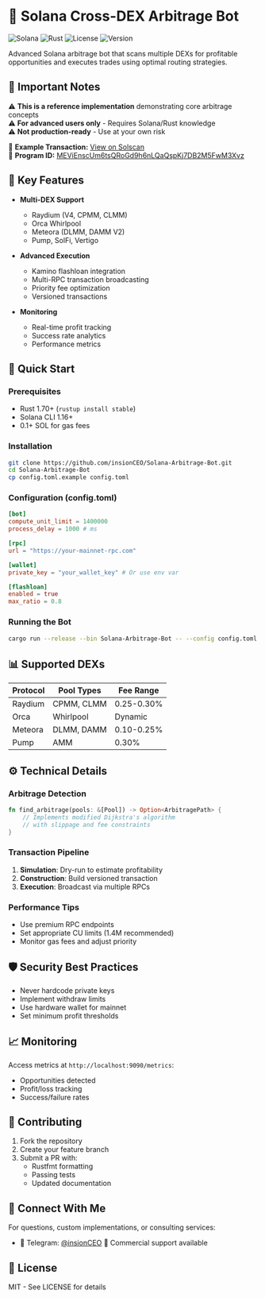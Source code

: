 # 🔄 Solana Cross-DEX Arbitrage Bot

![Solana](https://img.shields.io/badge/Solana-3E1F70?logo=solana&logoColor=white)
![Rust](https://img.shields.io/badge/Rust-000000?logo=rust&logoColor=white)
![License](https://img.shields.io/badge/License-MIT-green)
![Version](https://img.shields.io/badge/Version-2.1.0-blue)

Advanced Solana arbitrage bot that scans multiple DEXs for profitable opportunities and executes trades using optimal routing strategies.

## 📌 Important Notes

⚠️ **This is a reference implementation** demonstrating core arbitrage concepts  
⚠️ **For advanced users only** - Requires Solana/Rust knowledge  
⚠️ **Not production-ready** - Use at your own risk  

🔗 **Example Transaction:** [View on Solscan](https://solscan.io/tx/2JtgbXAgwPib9L5Ruc5vLhQ5qeX5EMhVDQbcCaAYVJKpEFn22ArEqXhipu5fFyhrEwosiHWzRUhWispJUCYyAnKT)  
📜 **Program ID:** [MEViEnscUm6tsQRoGd9h6nLQaQspKj7DB2M5FwM3Xvz](https://solscan.io/account/MEViEnscUm6tsQRoGd9h6nLQaQspKj7DB2M5FwM3Xvz)

## 🌟 Key Features

- **Multi-DEX Support**
  - Raydium (V4, CPMM, CLMM)
  - Orca Whirlpool
  - Meteora (DLMM, DAMM V2)
  - Pump, SolFi, Vertigo

- **Advanced Execution**
  - Kamino flashloan integration
  - Multi-RPC transaction broadcasting
  - Priority fee optimization
  - Versioned transactions

- **Monitoring**
  - Real-time profit tracking
  - Success rate analytics
  - Performance metrics

## 🚀 Quick Start

### Prerequisites
- Rust 1.70+ (`rustup install stable`)
- Solana CLI 1.16+
- 0.1+ SOL for gas fees

### Installation
```bash
git clone https://github.com/insionCEO/Solana-Arbitrage-Bot.git
cd Solana-Arbitrage-Bot
cp config.toml.example config.toml
```

### Configuration (config.toml)
```toml
[bot]
compute_unit_limit = 1400000
process_delay = 1000 # ms

[rpc]
url = "https://your-mainnet-rpc.com"

[wallet]
private_key = "your_wallet_key" # Or use env var

[flashloan]
enabled = true
max_ratio = 0.8
```

### Running the Bot
```bash
cargo run --release --bin Solana-Arbitrage-Bot -- --config config.toml
```

## 📊 Supported DEXs

| Protocol | Pool Types | Fee Range |
|----------|------------|-----------|
| Raydium | CPMM, CLMM | 0.25-0.30% |
| Orca | Whirlpool | Dynamic |
| Meteora | DLMM, DAMM | 0.10-0.25% |
| Pump | AMM | 0.30% |

## ⚙️ Technical Details

### Arbitrage Detection
```rust
fn find_arbitrage(pools: &[Pool]) -> Option<ArbitragePath> {
    // Implements modified Dijkstra's algorithm
    // with slippage and fee constraints
}
```

### Transaction Pipeline
1. **Simulation**: Dry-run to estimate profitability
2. **Construction**: Build versioned transaction
3. **Execution**: Broadcast via multiple RPCs

### Performance Tips
- Use premium RPC endpoints
- Set appropriate CU limits (1.4M recommended)
- Monitor gas fees and adjust priority

## 🛡 Security Best Practices
- Never hardcode private keys
- Implement withdraw limits
- Use hardware wallet for mainnet
- Set minimum profit thresholds

## 📈 Monitoring
Access metrics at `http://localhost:9090/metrics`:
- Opportunities detected
- Profit/loss tracking
- Success/failure rates

## 🤝 Contributing
1. Fork the repository
2. Create your feature branch
3. Submit a PR with:
   - Rustfmt formatting
   - Passing tests
   - Updated documentation
## 🤝 Connect With Me
For questions, custom implementations, or consulting services:
- 📱 Telegram: [@insionCEO](https://t.me/insionCEO)
💼 Commercial support available


## 📜 License
MIT - See LICENSE for details
```
